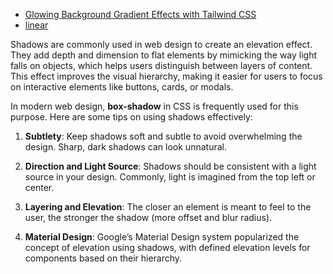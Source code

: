 - [Glowing Background Gradient Effects with Tailwind CSS](https://www.youtube.com/watch?v=5W6kEP65AH4)
- [linear](https://linear.app)

Shadows are commonly used in web design to create an elevation effect. They add depth and dimension to flat elements by mimicking the way light falls on objects, which helps users distinguish between layers of content. This effect improves the visual hierarchy, making it easier for users to focus on interactive elements like buttons, cards, or modals.

In modern web design, **box-shadow** in CSS is frequently used for this purpose. Here are some tips on using shadows effectively:

1. **Subtlety**: Keep shadows soft and subtle to avoid overwhelming the design. Sharp, dark shadows can look unnatural.
2. **Direction and Light Source**: Shadows should be consistent with a light source in your design. Commonly, light is imagined from the top left or center.
3. **Layering and Elevation**: The closer an element is meant to feel to the user, the stronger the shadow (more offset and blur radius).

4. **Material Design**: Google’s Material Design system popularized the concept of elevation using shadows, with defined elevation levels for components based on their hierarchy.
